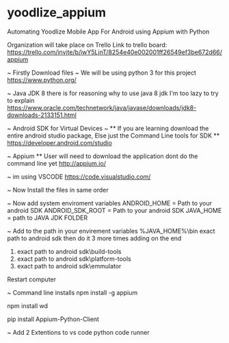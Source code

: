 ﻿# yoodlize_appium
 
 Automating Yoodlize Mobile App For Android using Appium with Python
 
 Organization will take place on Trello
 Link to trello board:
 https://trello.com/invite/b/iwY5LjnT/8254e40e002001ff26549ef3be672d66/appium
 
 ~ Firstly Download files
 ~ We will be using python 3 for this project
 https://www.python.org/
 
 ~ Java JDK 8 there is for reasoning why to use java 8 jdk I'm too lazy to try to explain
 https://www.oracle.com/technetwork/java/javase/downloads/jdk8-downloads-2133151.html
 
 ~ Android SDK for Virtual Devices
 ~ ** If you are learning download the entire android studio package, Else just the Command Line tools for SDK **
 https://developer.android.com/studio
 
 ~ Appium ** User will need to download the application dont do the command line yet
 http://appium.io/
 
 ~ im using VSCODE
 https://code.visualstudio.com/
 
 
 ~ Now Install the files in same order
 
 ~ Now add system enviroment variables
 ANDROID_HOME = Path to your android SDK
 ANDROID_SDK_ROOT = Path to your android SDK
 JAVA_HOME = path to JAVA JDK FOLDER
 
 ~ Add to the path in your envirement variables
 %JAVA_HOME%\bin
 exact path to android sdk
 then do it 3 more times adding on the end
 1. exact path to android sdk\build-tools
 2. exact path to android sdk\platform-tools
 3. exact path to android sdk\emmulator
 
 Restart computer
 
 ~ Command line installs 
 npm install -g appium
 
 npm install wd
 
 pip install Appium-Python-Client
 
 ~ Add 2 Extentions to vs code
 python
 code runner
 

 
 
